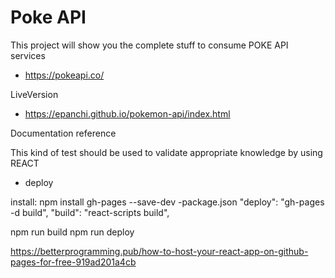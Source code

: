 # Poke API
This project will show you the complete stuff to consume POKE API services
- https://pokeapi.co/

LiveVersion
- https://epanchi.github.io/pokemon-api/index.html

Documentation reference

This kind of test should be used to validate appropriate knowledge by using REACT

- deploy

install:
npm install gh-pages --save-dev
-package.json
 "deploy": "gh-pages -d build",
 "build": "react-scripts build",


npm run build
npm run deploy

https://betterprogramming.pub/how-to-host-your-react-app-on-github-pages-for-free-919ad201a4cb